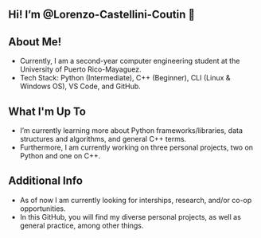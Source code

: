 ## Hi! I’m @Lorenzo-Castellini-Coutin 👋
## About Me!
- Currently, I am a second-year computer engineering student at the University of Puerto Rico-Mayaguez.
- Tech Stack: Python (Intermediate), C++ (Beginner), CLI (Linux & Windows OS), VS Code, and GitHub.
## What I'm Up To
- I’m currently learning more about Python frameworks/libraries, data structures and algorithms, and general C++ terms. 
- Furthermore, I am currently working on three personal projects, two on Python and one on C++.
## Additional Info
- As of now I am currently looking for interships, research, and/or co-op opportunities.
- In this GitHub, you will find my diverse personal projects, as well as general practice, among other things.

<!---
Lorenzo-Castellini-Coutin/Lorenzo-Castellini-Coutin is a ✨ special ✨ repository because its `README.md` (this file) appears on your GitHub profile.
You can click the Preview link to take a look at your changes.
--->
